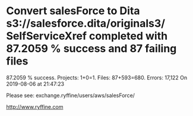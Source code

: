 # Convert salesForce to Dita s3://salesforce.dita/originals3/ SelfServiceXref completed with 87.2059 % success and 87 failing files

87.2059 % success. Projects: 1+0=1.  Files: 87+593=680. Errors: 17,122  On 2019-08-06 at 21:47:23



Please see: exchange.ryffine/users/aws/salesForce/

http://www.ryffine.com
